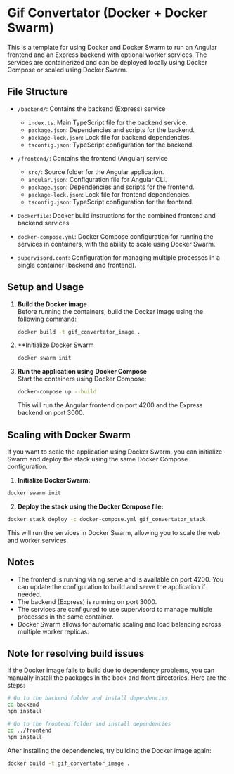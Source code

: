 # Gif Convertator (Docker + Docker Swarm)

This is a template for using Docker and Docker Swarm to run an Angular frontend and an Express backend with optional
worker services. The services are containerized and can be deployed locally using Docker Compose or scaled using Docker
Swarm.

## File Structure

- `/backend/`: Contains the backend (Express) service
    - `index.ts`: Main TypeScript file for the backend service.
    - `package.json`: Dependencies and scripts for the backend.
    - `package-lock.json`: Lock file for backend dependencies.
    - `tsconfig.json`: TypeScript configuration for the backend.

- `/frontend/`: Contains the frontend (Angular) service
    - `src/`: Source folder for the Angular application.
    - `angular.json`: Configuration file for Angular CLI.
    - `package.json`: Dependencies and scripts for the frontend.
    - `package-lock.json`: Lock file for frontend dependencies.
    - `tsconfig.json`: TypeScript configuration for the frontend.

- `Dockerfile`: Docker build instructions for the combined frontend and backend services.
- `docker-compose.yml`: Docker Compose configuration for running the services in containers, with the ability to scale
  using Docker Swarm.
- `supervisord.conf`: Configuration for managing multiple processes in a single container (backend and frontend).

## Setup and Usage

1. **Build the Docker image**  
   Before running the containers, build the Docker image using the following command:

   ```bash
   docker build -t gif_convertator_image .
   ```
2. **Initialize Docker Swarm

   ```bash
   docker swarm init
   ```
4. **Run the application using Docker Compose**  
   Start the containers using Docker Compose:

   ```bash
   docker-compose up --build
   ```
   This will run the Angular frontend on port 4200 and the Express backend on port 3000.

## Scaling with Docker Swarm

If you want to scale the application using Docker Swarm, you can initialize Swarm and deploy the stack using the same
Docker Compose configuration.

1. **Initialize Docker Swarm:**

```bash
docker swarm init
````

2. **Deploy the stack using the Docker Compose file:**

```bash
docker stack deploy -c docker-compose.yml gif_convertator_stack
```

This will run the services in Docker Swarm, allowing you to scale the web and worker services.

## Notes

- The frontend is running via ng serve and is available on port 4200. You can update the configuration to build and serve the application if needed.
- The backend (Express) is running on port 3000.
- The services are configured to use supervisord to manage multiple processes in the same container.
- Docker Swarm allows for automatic scaling and load balancing across multiple worker replicas.

## Note for resolving build issues

If the Docker image fails to build due to dependency problems, you can manually install the packages in the back and
front directories. Here are the steps:

```bash
# Go to the backend folder and install dependencies
cd backend
npm install

# Go to the frontend folder and install dependencies
cd ../frontend
npm install
```
After installing the dependencies, try building the Docker image again:
```bash
docker build -t gif_convertator_image .
```
